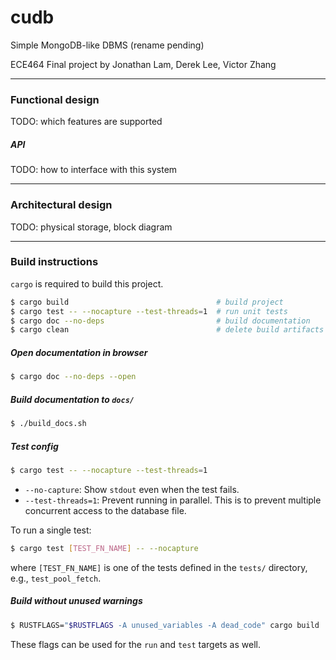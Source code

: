 # cudb

Simple MongoDB-like DBMS (rename pending)

ECE464 Final project by Jonathan Lam, Derek Lee, Victor Zhang

---

### Functional design
TODO: which features are supported

##### API
TODO: how to interface with this system

---

### Architectural design
TODO: physical storage, block diagram

---

### Build instructions
`cargo` is required to build this project.

```bash
$ cargo build                                 # build project
$ cargo test -- --nocapture --test-threads=1  # run unit tests
$ cargo doc --no-deps                         # build documentation
$ cargo clean                                 # delete build artifacts
```

##### Open documentation in browser
```bash
$ cargo doc --no-deps --open
```

##### Build documentation to `docs/`
```bash
$ ./build_docs.sh
```

##### Test config
```bash
$ cargo test -- --nocapture --test-threads=1
```
- `--no-capture`: Show `stdout` even when the test fails.
- `--test-threads=1`: Prevent running in parallel. This is to prevent
  multiple concurrent access to the database file.
  
To run a single test:
```bash
$ cargo test [TEST_FN_NAME] -- --nocapture
```
where `[TEST_FN_NAME]` is one of the tests defined in the `tests/` directory, e.g.,
`test_pool_fetch`.

##### Build without unused warnings
```bash
$ RUSTFLAGS="$RUSTFLAGS -A unused_variables -A dead_code" cargo build
```
These flags can be used for the `run` and `test` targets as well.
